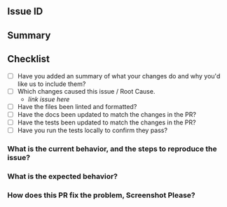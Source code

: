 
## Issue ID

## Summary

## Checklist

- [ ] Have you added an summary of what your changes do and why you'd like us to include them?
- [ ] Which changes caused this issue / Root Cause.
  - _link issue here_
- [ ] Have the files been linted and formatted?
- [ ] Have the docs been updated to match the changes in the PR?
- [ ] Have the tests been updated to match the changes in the PR?
- [ ] Have you run the tests locally to confirm they pass?

### What is the current behavior, and the steps to reproduce the issue?

### What is the expected behavior?

### How does this PR fix the problem, Screenshot Please?